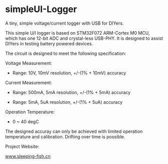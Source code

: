 # simpleUI-Logger

A tiny, simple voltage/current logger with USB for DIYers.

This simple U/I logger is based on STM32F072 ARM-Cortex M0 MCU, which has one 12-bit ADC and crystal-less USB-PHY. It is designed to assist DIYers in testing battery powered devices.

The circuit is designed to meet the following specification:

Voltage Measurement: 

  - Range: 10V, 10mV resolution, +/-(1% + 10mV) accuracy
  
Current Measurement:

  - Range: 500mA, 5mA resolution, +/-(1% + 5mA) accuracy
  
  - Range: 5mA, 5uA resolution, +/-(1% + 5uA) accuracy
  
Operation Temperature:

  - 0 ~ 40 degC
  
The designed accuray can only be achieved with limited operation temperature and calibration. Drifting over time is possible.

Project Website:

www.sleeping-fish.cn
